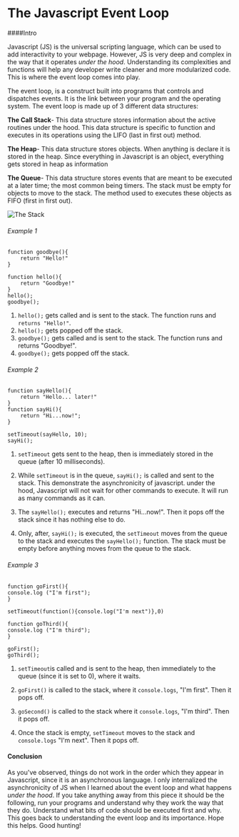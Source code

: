 The Javascript Event Loop
===
####Intro

Javascript (JS) is the universal scripting language, which can be used to add interactivity to your webpage. However, JS is very deep and complex in the way that it operates *under the hood*. Understanding its complexities and functions will help any developer write cleaner and more modularized code. This is where the event loop comes into play.

The event loop, is a construct built into programs that controls and dispatches events. It is the link between your program and the operating system. The event loop is made up of 3 different data structures:


**The Call Stack**- This data structure stores information about the active routines under the hood. This data structure is specific to function and executes in its operations using the LIFO (last in first out) method.

**The Heap**- This data structure stores objects. When anything is declare it is stored in the heap. Since everything in Javascript is an object, everything gets stored in heap as information

**The Queue**- This data structure stores events that are meant to be executed at a later time; the most common  being timers. The stack must be empty for objects to move to the stack. The method used to executes these objects as FIFO (first in first out).

![The Stack](https://encrypted-tbn1.gstatic.com/images?q=tbn:ANd9GcRd8vnnxLXGD40oNqKPs7OYf0EuhHsFHKj0lnFN2rw_sfxPUdfPkQ)

###### Example 1
```
function goodbye(){
	return "Hello!"
}

function hello(){
	return "Goodbye!"
}
hello();
goodbye();
```
1. `hello();` gets called and is sent to the stack. The function runs and `returns "Hello!"`.
2. `hello();` gets popped off the stack.
3. `goodbye();` gets called and is sent to the stack. The function runs and returns "Goodbye!".
4. `goodbye();` gets popped off the stack.


###### Example 2
```
function sayHello(){
	return "Hello... later!"
}
function sayHi(){
	return "Hi...now!";
}

setTimeout(sayHello, 10);
sayHi();
```

1. `setTimeout` gets sent to the heap, then is immediately stored in the queue (after 10 milliseconds). 

2. While `setTimeout` is in the queue, `sayHi();` is called and sent to the stack. This demonstrate the asynchronicity of javascript. under the hood, Javascript will not wait for other commands to execute. It will run as many commands as it can. 

3. The `sayHello();` executes and returns "Hi...now!". Then it pops off the stack since it has nothing else to do. 

4. Only, after, `sayHi();` is executed, the `setTimeout` moves from the queue to the stack and executes the `sayHello();` function. The stack must be empty before anything moves from the queue to the stack.


###### Example 3
```
function goFirst(){
console.log ("I'm first");
}

setTimeout(function(){console.log("I'm next")},0)

function goThird(){
console.log ("I'm third");
}

goFirst();
goThird();
```

1. `setTimeout`is called and is sent to the heap, then immediately to the queue (since it is set to 0), where it waits.

2. `goFirst()` is called to the stack, where it `console.logs`, "I'm first". Then it pops off.

3. `goSecond()` is called to the stack where it `console.logs`, "I'm third". Then it pops off.

4. Once the stack is empty, `setTimeout` moves to the stack and `console.logs` "I'm next". Then it pops off. 


#### Conclusion

As you've observed, things do not work in the order which they appear in Javascript, since it is an asynchronous language. I only internalized the asynchronicity of JS when I learned about the event loop and what happens *under the hood*. If you take anything away from this piece it should be the following, run your programs and understand why they work the way that they do. Understand what bits of code should be executed first and why. This goes back to understanding the event loop and its importance. Hope this helps. Good hunting!
